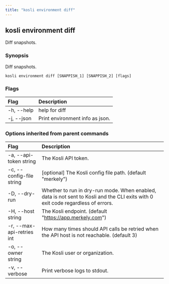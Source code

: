 ```yaml
---
title: "kosli environment diff"
---
```


## kosli environment diff

Diff snapshots.

### Synopsis

Diff snapshots.

```shell
kosli environment diff [SNAPPISH_1] [SNAPPISH_2] [flags]
```

### Flags
| Flag | Description |
| :--- | :--- |
|    -h, --help  |  help for diff  |
|    -j, --json  |  Print environment info as json.  |


### Options inherited from parent commands
| Flag | Description |
| :--- | :--- |
|    -a, --api-token string  |  The Kosli API token.  |
|    -c, --config-file string  |  [optional] The Kosli config file path. (default "merkely")  |
|    -D, --dry-run  |  Whether to run in dry-run mode. When enabled, data is not sent to Kosli and the CLI exits with 0 exit code regardless of errors.  |
|    -H, --host string  |  The Kosli endpoint. (default "https://app.merkely.com")  |
|    -r, --max-api-retries int  |  How many times should API calls be retried when the API host is not reachable. (default 3)  |
|    -o, --owner string  |  The Kosli user or organization.  |
|    -v, --verbose  |  Print verbose logs to stdout.  |


